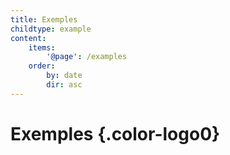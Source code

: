 ```yaml
---
title: Exemples
childtype: example
content:
    items:
        '@page': /examples
    order:
        by: date
        dir: asc
---
```


# Exemples  {.color-logo0}